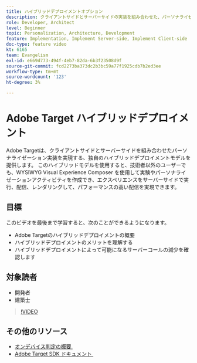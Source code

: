 ```yaml
---
title: ハイブリッドデプロイメントオプション
description: クライアントサイドとサーバーサイドの実装を組み合わせた、パーソナライゼーションを実現するAdobe Target独自のハイブリッドデプロイメントモデルについて説明します。
role: Developer, Architect
level: Beginner
topic: Personalization, Architecture, Development
feature: Implementation, Implement Server-side, Implement Client-side
doc-type: feature video
kt: 6165
team: Evangelism
exl-id: e669d773-494f-4eb7-82da-6b3f23508d9f
source-git-commit: fcd2273ba373dc2b3bc59a77f1925cdb7b2ed3ee
workflow-type: tm+mt
source-wordcount: '123'
ht-degree: 3%

---
```


# Adobe Target ハイブリッドデプロイメント

Adobe Targetは、クライアントサイドとサーバーサイドを組み合わせたパーソナライゼーション実装を実現する、独自のハイブリッドデプロイメントモデルを提供します。 このハイブリッドモデルを使用すると、技術者以外のユーザーでも、WYSIWYG Visual Experience Composer を使用して実験やパーソナライゼーションアクティビティを作成でき、エクスペリエンスをサーバーサイドで実行、配信、レンダリングして、パフォーマンスの高い配信を実現できます。

## 目標

このビデオを最後まで学習すると、次のことができるようになります。

* Adobe Targetのハイブリッドデプロイメントの概要
* ハイブリッドデプロイメントのメリットを理解する
* ハイブリッドデプロイメントによって可能になるサーバーコールの減少を確認します

## 対象読者

* 開発者
* 建築士

>[!VIDEO](https://video.tv.adobe.com/v/329470/?quality=12&captions=jpn)

## その他のリソース

* [&#x200B; オンデバイス判定の概要 &#x200B;](https://experienceleague.adobe.com/ja/docs/target-learn/tutorials/implementation/on-device-decisioning-overview#implementation)
* [Adobe Target SDK ドキュメント &#x200B;](https://experienceleague.adobe.com/ja/docs/target-dev/developer/server-side/on-device-decisioning/overview)
